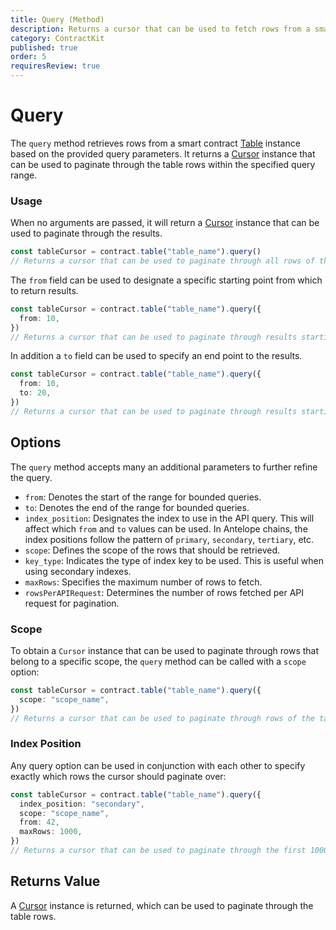 ```yaml
---
title: Query (Method)
description: Returns a cursor that can be used to fetch rows from a smart contract table following a set of query parameters.
category: ContractKit
published: true
order: 5
requiresReview: true
---
```


# Query

The `query` method retrieves rows from a smart contract [Table](#) instance based on the provided query parameters. It returns a [Cursor](/docs/contract-kit/cursor) instance that can be used to paginate through the table rows within the specified query range.

### Usage

When no arguments are passed, it will return a [Cursor](/docs/contract-kit/cursor) instance that can be used to paginate through the results.

```typescript
const tableCursor = contract.table("table_name").query()
// Returns a cursor that can be used to paginate through all rows of the 'table_name' table.
```

The `from` field can be used to designate a specific starting point from which to return results.

```typescript
const tableCursor = contract.table("table_name").query({
  from: 10,
})
// Returns a cursor that can be used to paginate through results starting at the result where the primary key is 10
```

In addition a `to` field can be used to specify an end point to the results.

```typescript
const tableCursor = contract.table("table_name").query({
  from: 10,
  to: 20,
})
// Returns a cursor that can be used to paginate through results starting at the result where the primary key is 10 and ending at 20
```

## Options

The `query` method accepts many an additional parameters to further refine the query.

- `from`: Denotes the start of the range for bounded queries.
- `to`: Denotes the end of the range for bounded queries.
- `index_position`: Designates the index to use in the API query. This will affect which `from` and `to` values can be used. In Antelope chains, the index positions follow the pattern of `primary`, `secondary`, `tertiary`, etc.
- `scope`: Defines the scope of the rows that should be retrieved.
- `key_type`: Indicates the type of index key to be used. This is useful when using secondary indexes.
- `maxRows`: Specifies the maximum number of rows to fetch.
- `rowsPerAPIRequest`: Determines the number of rows fetched per API request for pagination.

### Scope

To obtain a `Cursor` instance that can be used to paginate through rows that belong to a specific scope, the `query` method can be called with a `scope` option:

```typescript
const tableCursor = contract.table("table_name").query({
  scope: "scope_name",
})
// Returns a cursor that can be used to paginate through rows of the table with the 'scope_name' scope.
```

### Index Position

Any query option can be used in conjunction with each other to specify exactly which rows the cursor should paginate over:

```typescript
const tableCursor = contract.table("table_name").query({
  index_position: "secondary",
  scope: "scope_name",
  from: 42,
  maxRows: 1000,
})
// Returns a cursor that can be used to paginate through the first 1000 rows of the table with the 'scope_name' scope, starting from secondary index value 42.
```

## Returns Value

A [Cursor](/docs/contract-kit/table-class) instance is returned, which can be used to paginate through the table rows.
